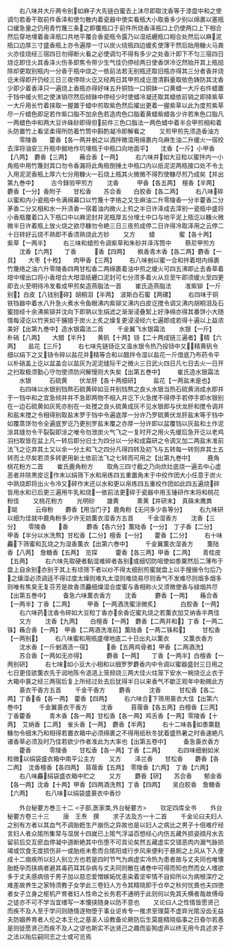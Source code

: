 <!-- { "loadSidebar": true } -->
　　右八味并大斤两令别如麻子大先链白蜜去上沫尽即取沈香等于漆盘中和之使调匀若香干取前件香泽和使匀散内着瓷器中使实看瓶大小取香多少别以绵裹以塞瓶口缓急量之仍用青竹篾三条之即覆瓶口于前件所烧香泽瓶口上仍使两口上下相合然后穿地埋着香泽瓶口共地平覆合香瓷瓶令露乃以湿纸纒瓶口相合处然后以麻泥瓶口边厚三寸盛香瓶上亦令遍厚一寸以炭火绕瓶四边缓炙使薄干然后始用糠火马粪火亦佳烧经三宿四日勿得断火看之必使调匀不得有多少之处香汁即下不匀三宿四日烧讫即住火其香泽火伤多即焦令带少生气佳仍停经两日使香饼冷讫然始开其上瓶搃除却更取别瓶内一分香于瓶中烧之一依前法若无别瓶还取旧瓶亦得其三分者香并烧讫未得即开仍经三日三夜停除火讫又经两日其甲煎成讫澄清斟量取依色铸防其沈香少即少着香泽只一遍烧上香瓶亦得好味五升铜铛一口铜鉢一口黄蜡一大斤右件蜡置于铛中缓火煎之使沫销尽然后倾鉢中停经少时使蜡冷凝还取其蜡依前销之即择紫草一大斤用长竹着挟取一握置于蜡中煎取紫色然后擢出更着一握紫草以此为度煎紫草尽一斤蜡色即足若作紫口脂不加余色若造肉色口脂着黄蜡紫蜡各少许若朱色口脂凡一两蜡色中和两大豆许硃砂即得但前件三色口脂法一两色蜡中着半合甲煎相和着头防置竹上看坚柔得所防着竹筒中斟酌凝冷即解看之
　　又煎甲煎先须造香油方
　　零陵香　　藿香【各一两并剉之以酒拌微湿用绵裹内乌麻生油二升缓火一宿绞去滓将油安三升瓶中掘地作坑埋瓶于中瓶口向地面平】　　沈香【一斤】小甲香【八两】　麝香【三两】　　蘓合香【一两】
　　右六味并如大豆粒以蜜拌内一小角瓶中用竹篾封其口勿令香漏将此角瓶倒捶土中瓶口内以纸泥泥两瓶接口处不令土入用泥泥香瓶上厚六七分用糠火一石烧上瓶其火微微不得烈使糠尽煎乃成矣【并出第九巻中】
　　古今録验甲煎方
　　沈香　　　甲香【各五两】　檀香【半两】　　麝香【一分】香附子　　甘松香　　苏合香　　白胶香【各二两】
　　右八味碎以蜜和内小瓷瓶中令满绵幕口以竹篾十字络之又生麻油二升零陵香一分半藿香二分茅香二分又相和水一升渍香一宿着油内微火上煎之半日许泽成去滓别一瓷瓶中盛将小香瓶覆着口入下瓶口中以麻泥封并泥瓶厚五分埋土中口与地平泥上瓶讫以糠火微微半日许着瓶上放火烧之欲尽糠勿令絶三日三夜煎成停二日许得冷取泽用之云停二十日转好云烧不熟即不香须熟烧此方妙
　　又方
　　蜡　　　　蜜【各十两】　　紫草【一两半】
　　右三味和蜡煎令调紫草和朱砂并泽泻筒中
　　蔡尼甲煎方
　　沈香【六两】　　丁香　　　香【四两】　　枫香青木香【各二两】麝香【一具】　　大枣【十枚】　　肉甲香【三两】
　　右八味剉以蜜一合和拌着坩内绵裹竹篾络之油六升零陵香四两甘松香二两绵裹着油中煎之缓火可四五沸即止去香草着坩中埋出口将小香坩合大坩湿纸纒口泥封可七分须多着火从旦至午即须缓火至四更即去火至明待冷发看成甲煎矣造燕脂法一首
　　崔氏造燕脂法
　　准紫铆【一斤别】白皮【八钱别碎】胡桐泪【半两】　波斯白石蜜【两磥】
　　右四味于铜铁铛器中着水八升急火煮水令鱼眼沸内紫铆又沸内白皮讫搅令调又沸内胡桐泪及石蜜搃经十余沸紫铆并沈向下即熟以生绢滤之渐渐浸叠絮上好浄绵亦得其番饼小大随情每浸讫以竹夹如干脯猎于炭火上炙之燥复更浸浸经六七遍即成若得十遍以上益浓美好【出第九巻中】造水银霜法二首
　　千金翼飞水银霜法
　　水银【一斤】　　朴硝【八两】　　大醋【半升】　　黄矾【十两】钖【二十两成链三遍者】精【六两】　　盐花【三斤】
　　右七味先链钖讫又温水银令热乃投钖中又精黄矾令细以绢下之又钖令碎以盐花并精等合和以醋拌令湿以盐花一斤借底乃布药令平以朴硝盖上讫以盆盖合以盐灰为泥泥缝际干之微火三日武火四日凡七日去火一日开之扫取极须勤心守勿使须防间解慢则大失矣【出第五巻中】
　　崔氏造水银霜法
　　水银　　　石硫黄　　伏龙肝【各十两细研】
　　盐花【一两盐末是也】
　　右四味以水银别铛熬石硫黄碎如豆并别铛熬之良乆水银当热石硫黄消成水即并于一铛中和之宜急倾并并不急即两物不相入并讫下火急搅不得停手若停手即水银别在一边石硫黄如灰死亦别在一处搅之良乆硫黄成灰不见水银即与伏龙肝和搅令调并和盐末搅之令相得别取盐末罗于铛中令遍底厚一分许乃罗硫黄伏龙肝盐末等于铛中如覆蒸饼勿令全遍底罗讫乃更别罗盐末覆之亦厚一分许即以盆覆铛以灰盐和土作泥涂其缝勿令干裂裂即涂之唯令勿泄炭火气飞之一复时开之用火先缓后急开讫以老鸡羽扫取皆在盆上凡一转后即分旧土为四分以一分和成霜研之令调又加二两盐末准前法飞之讫弃其土又以余一分土和飞之四分凡得四转及初飞与五转每一转则弃其土五转而土尽矣若须多转更用新土依前法飞之七转而可用之【出第九巻中】
　　鹿角桃花粉方二首
　　崔氏鹿角粉方
　　取角三四寸截之乃向炊灶底烧一遍去中心虚恶者并除黒皮讫作末以绢筛下水和帛练四五重置角末于中绞作团大小任意于炭火中熟烧即将出火令冷又碎作末还以水和更以帛练四五重绞作团如此四五遍烧碎皆用水和已后更三遍用牛乳和烧一依前法更碎于瓷器中用玉锤研作末将和桃花粉佳
　　又桃花粉方
　　光明砂　　雄黄　　　熏黄【并研末】　真硃末鹰粪　　　瑚　　　云母粉　　麝香【用当门子】鹿角粉【无问多少各等分】
　　右九味研以细为佳就中鹿角粉多少许无妨薫衣湿香方五首
　　千金湿香方
　　沈香【三分】　　零陵香　　香　　　麝香【各六分】薫陆香【一分】　丁子香【二分】　甲香【半分以水洗熬】甘松香【二分】檀香【一分】　　藿香【二分】
　　右十味麤下筛蜜和瓦烧之为湿香薫衣【出第六巻中】
　　千金翼薫衣湿香方
　　薫陆香【八两】　詹糖香【五两】　览探　　　藿香【各三两】甲香【二两】　　青桂皮【五两】
　　右六味先取硬者黏湿难碎者各别或细切防咀使如黍粟然后二薄布于盘上自余别亦别于其上有顷筛下者以纱不得太细别煎蜜就盘上以手搜搦令匀后乃之燥湿必须调适不得过度太燥则难丸太湿则难烧易尽则香气不发难尽则烟多烟多则唯有焦臭无复芬芳是故香须麤细燥湿合度蜜与香相称火又须微使香与緑烟共尽【出第五巻中】
　　备急六味薫衣香方
　　沈香　　　麝香【一两】　　蘓合香【一两半】丁香【二两】
　　甲香【一两酒洗蜜涂微炙】　　　　白胶香【一两】
　　右六味药沈香令碎如大豆粒丁香亦余香讫蜜丸烧之若薫衣加艾纳香半两佳
　　又方
　　沈香【九两】　　白檀香【一两】　麝香【二两并和】丁香【一两二铢】蘓合香【一两】　甲香【二两酒洗准前】薫陆香【一两二铢和】
　　甘松香【一两别】
　　右八味蜜和用瓶盛埋地底二十日出丸以薫衣
　　又薫衣香方
　　沈水香【一斤剉酒渍一宿】　　　香【五两鸡骨者】甲香【二两酒洗】
　　苏合香【一两如无亦得】　　　　麝香【一两】　　丁香【一两半】白檀香【一两别研】
　　右七味如小豆大小相和以细罗罗麝香内中令调以蜜器盛封三日用之七日更佳欲薫衣先于润地陈令浥浥上笼频烧三两大佳火炷笼下安水一椀烧讫止衣于大箱中裛之经三两宿后复上所经过处去后犹得半日以来香气不歇正观年中勑赐此方
　　裛衣干香方五首
　　千金干香方
　　麝香　　　沈香　　　甘松香【各二两】丁香香【各一两】　藿香【四两】
　　右六味合下筛用裛衣大佳【出第六巻中】
　　千金翼裛衣干香方
　　沈香　　　苜蓿香【各五两】白檀香【三两】　丁香藿香　　　青木香【各一两】甘松香【各一两】鸡舌香【一两】零陵香【十两】　艾纳香【二两】　雀头香【一两】　麝香【半两】
　　右十二味各如黍粟麸糠勿令细末乃和相得若置衣箱中必须绵裹之不得用纸秋冬犹着盛热暑之时香速絶凡诸香草必须及时乃佳若欲少作者准此为大率也【出第五卷中】
　　备急裛衣香方
　　藿香　　　零陵香　　甘松香【各一两】丁香【二两】
　　右四味细剉如米粒微以绢袋盛衣箱中南平公主方
　　又方
　　泽兰香　　甘松香　　麝香【各二两】　沈香檀香【各四两】　苜蓿香【五两】　零陵香【六两】　丁香【六两】
　　右八味麤绢袋盛衣箱中贮之
　　又方
　　麝香【研】　　苏合香　　郁金香【各一两】沈香【十两】甲香【四两酒洗熬】丁香【四两】　　吴白胶香　詹糖香【六两】
　　右八味以绢袋盛裛衣中香炒








　　外台秘要方巻三十二
<子部,医家类,外台秘要方>
　　钦定四库全书
　　外台秘要方卷三十三
　　唐　王焘　撰
　　求子法及方一十二首
　　千金论曰夫妇人之别有方者以其血气不调胎姙生产崩伤之异故也是以妇人之病比之男子十倍难疗经言妇人者众隂所集常与湿居十四嵗已上隂气浮溢百想经心内伤五藏外损姿顔月水去留前后交互瘀血停凝中道断絶其中伤堕不可具论矣然五藏虚实交错恶肉内漏气脉损竭或饮食无度损伤非一或胎疮未愈而合隂阳或行步风来便利于悬厠之上风从下入便成十二痼疾所以妇人别立方也若是四时节气为病虚实冷热为患者故与丈夫同也唯懐胎姙孕而挟病者避其毒药耳其杂病与丈夫同则散在诸巻中可得而知也然而女人嗜欲多于丈夫感病倍于男子加以慈恋爱憎嫉妬忧恚染着坚牢情不自抑所以为病根深疗之难差故养生之家特须教子女学此三卷妇人方令其精晓即于仓卒之秋何忧畏也夫四徳者女子立身之枢机产育者妇人性命之长务若不通明于此则何以免其夭横者哉故傅母之徒亦不可不学当宜缮写一本懐挟随身以防不意也
　　又论曰人之性情皆愿贤己而疾不及人至于学问则随情逐物堕于事业讵肯专一推求至理莫不虚弃光隂没齿无益夫防姻养育者人伦之本王化之基圣人设教备论厥防后生莫能精晓临事之日昏尔若愚是则徒愿贤己而疾不及人之谬也斯实不达贤己之趣而妄狥虚声以终无用今具述求子之法以贻后嗣同志之士或可览焉
